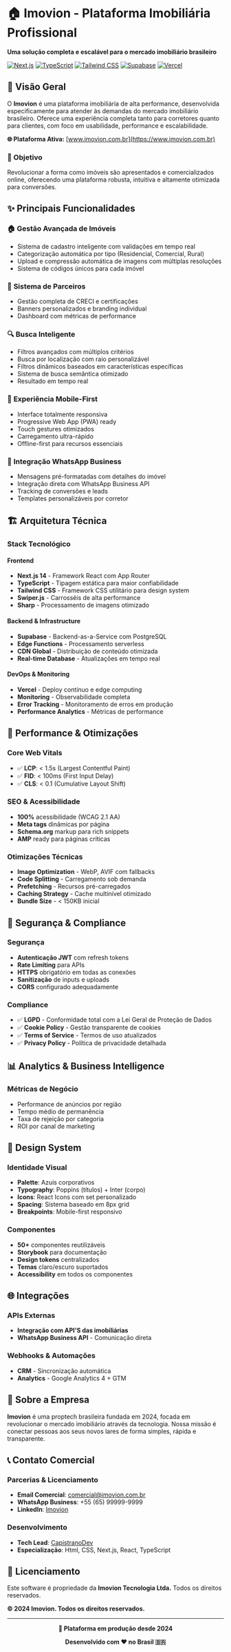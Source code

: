 # 🏠 Imovion - Plataforma Imobiliária Profissional

**Uma solução completa e escalável para o mercado imobiliário brasileiro**

[![Next.js](https://img.shields.io/badge/Next.js-14-black?style=for-the-badge&logo=next.js)](https://nextjs.org/)
[![TypeScript](https://img.shields.io/badge/TypeScript-007ACC?style=for-the-badge&logo=typescript&logoColor=white)](https://www.typescriptlang.org/)
[![Tailwind CSS](https://img.shields.io/badge/Tailwind_CSS-38B2AC?style=for-the-badge&logo=tailwind-css&logoColor=white)](https://tailwindcss.com/)
[![Supabase](https://img.shields.io/badge/Supabase-3ECF8E?style=for-the-badge&logo=supabase&logoColor=white)](https://supabase.com/)
[![Vercel](https://img.shields.io/badge/Vercel-000000?style=for-the-badge&logo=vercel&logoColor=white)](https://vercel.com/)

## 📖 Visão Geral

O **Imovion** é uma plataforma imobiliária de alta performance, desenvolvida especificamente para atender às demandas do mercado imobiliário brasileiro. Oferece uma experiência completa tanto para corretores quanto para clientes, com foco em usabilidade, performance e escalabilidade.

**🌐 Plataforma Ativa:** [www.imovion.com.br](https://www.imovion.com.br)

### 🎯 Objetivo

Revolucionar a forma como imóveis são apresentados e comercializados online, oferecendo uma plataforma robusta, intuitiva e altamente otimizada para conversões.

## ✨ Principais Funcionalidades

### 🏠 **Gestão Avançada de Imóveis**
- Sistema de cadastro inteligente com validações em tempo real
- Categorização automática por tipo (Residencial, Comercial, Rural)
- Upload e compressão automática de imagens com múltiplas resoluções
- Sistema de códigos únicos para cada imóvel

### 👥 **Sistema de Parceiros**
- Gestão completa de CRECI e certificações
- Banners personalizados e branding individual
- Dashboard com métricas de performance

### 🔍 **Busca Inteligente**
- Filtros avançados com múltiplos critérios
- Busca por localização com raio personalizável
- Filtros dinâmicos baseados em características específicas
- Sistema de busca semântica otimizado
- Resultado em tempo real

### 📱 **Experiência Mobile-First**
- Interface totalmente responsiva
- Progressive Web App (PWA) ready
- Touch gestures otimizados
- Carregamento ultra-rápido
- Offline-first para recursos essenciais

### 💬 **Integração WhatsApp Business**
- Mensagens pré-formatadas com detalhes do imóvel
- Integração direta com WhatsApp Business API
- Tracking de conversões e leads
- Templates personalizáveis por corretor

## 🏗️ Arquitetura Técnica

### **Stack Tecnológico**

#### **Frontend**
- **Next.js 14** - Framework React com App Router
- **TypeScript** - Tipagem estática para maior confiabilidade
- **Tailwind CSS** - Framework CSS utilitário para design system
- **Swiper.js** - Carrosséis de alta performance
- **Sharp** - Processamento de imagens otimizado

#### **Backend & Infrastructure**
- **Supabase** - Backend-as-a-Service com PostgreSQL
- **Edge Functions** - Processamento serverless
- **CDN Global** - Distribuição de conteúdo otimizada
- **Real-time Database** - Atualizações em tempo real

#### **DevOps & Monitoring**
- **Vercel** - Deploy contínuo e edge computing
- **Monitoring** - Observabilidade completa
- **Error Tracking** - Monitoramento de erros em produção
- **Performance Analytics** - Métricas de performance


## 🚀 Performance & Otimizações

### **Core Web Vitals**
- ✅ **LCP**: < 1.5s (Largest Contentful Paint)
- ✅ **FID**: < 100ms (First Input Delay)
- ✅ **CLS**: < 0.1 (Cumulative Layout Shift)

### **SEO & Acessibilidade**
- **100%** acessibilidade (WCAG 2.1 AA)
- **Meta tags** dinâmicas por página
- **Schema.org** markup para rich snippets
- **AMP** ready para páginas críticas

### **Otimizações Técnicas**
- **Image Optimization** - WebP, AVIF com fallbacks
- **Code Splitting** - Carregamento sob demanda
- **Prefetching** - Recursos pré-carregados
- **Caching Strategy** - Cache multinível otimizado
- **Bundle Size** - < 150KB inicial

## 🔐 Segurança & Compliance

### **Segurança**
- **Autenticação JWT** com refresh tokens
- **Rate Limiting** para APIs
- **HTTPS** obrigatório em todas as conexões
- **Sanitização** de inputs e uploads
- **CORS** configurado adequadamente

### **Compliance**
- ✅ **LGPD** - Conformidade total com a Lei Geral de Proteção de Dados
- ✅ **Cookie Policy** - Gestão transparente de cookies
- ✅ **Terms of Service** - Termos de uso atualizados
- ✅ **Privacy Policy** - Política de privacidade detalhada

## 📊 Analytics & Business Intelligence

### **Métricas de Negócio**
- Performance de anúncios por região
- Tempo médio de permanência
- Taxa de rejeição por categoria
- ROI por canal de marketing

## 🎨 Design System

### **Identidade Visual**
- **Palette**: Azuis corporativos
- **Typography**: Poppins (títulos) + Inter (corpo)
- **Icons**: React Icons com set personalizado
- **Spacing**: Sistema baseado em 8px grid
- **Breakpoints**: Mobile-first responsivo

### **Componentes**
- **50+** componentes reutilizáveis
- **Storybook** para documentação
- **Design tokens** centralizados
- **Temas** claro/escuro suportados
- **Accessibility** em todos os componentes

## 🌐 Integrações

### **APIs Externas**
- **Integração com API'S das imobiliárias**
- **WhatsApp Business API** - Comunicação direta

### **Webhooks & Automações**
- **CRM** - Sincronização automática
- **Analytics** - Google Analytics 4 + GTM

## 🏢 Sobre a Empresa

**Imovion** é uma proptech brasileira fundada em 2024, focada em revolucionar o mercado imobiliário através da tecnologia. Nossa missão é conectar pessoas aos seus novos lares de forma simples, rápida e transparente.

## 📞 Contato Comercial

### **Parcerias & Licenciamento**
- **Email Comercial**: comercial@imovion.com.br
- **WhatsApp Business**: +55 (65) 99999-9999
- **LinkedIn**: [Imovion](https://linkedin.com/company/imovion)

### **Desenvolvimento**
- **Tech Lead**: [CapistranoDev](https://www.capistranodev.com.br)
- **Especialização**: Html, CSS, Next.js, React, TypeScript

## 📄 Licenciamento

Este software é propriedade da **Imovion Tecnologia Ltda.** Todos os direitos reservados.

**© 2024 Imovion. Todos os direitos reservados.**

---

<div align="center">

**🚀 Plataforma em produção desde 2024**

**Desenvolvido com ❤️ no Brasil 🇧🇷**

</div>
